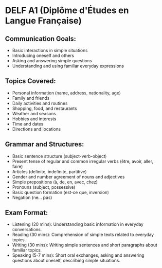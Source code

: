 # DELF A1 (Diplôme d'Études en Langue Française)

## Communication Goals:

- Basic interactions in simple situations
- Introducing oneself and others
- Asking and answering simple questions
- Understanding and using familiar everyday expressions

## Topics Covered:

- Personal information (name, address, nationality, age)
- Family and friends
- Daily activities and routines
- Shopping, food, and restaurants
- Weather and seasons
- Hobbies and interests
- Time and dates
- Directions and locations

## Grammar and Structures:

- Basic sentence structure (subject-verb-object)
- Present tense of regular and common irregular verbs (être, avoir, aller, faire)
- Articles (definite, indefinite, partitive)
- Gender and number agreement of nouns and adjectives
- Simple prepositions (à, de, en, avec, chez)
- Pronouns (subject, possessive)
- Basic question formation (est-ce que, inversion)
- Negation (ne... pas)

## Exam Format:

- Listening (20 mins): Understanding basic information in everyday conversations.
- Reading (30 mins): Comprehension of simple texts related to everyday topics.
- Writing (30 mins): Writing simple sentences and short paragraphs about familiar topics.
- Speaking (5-7 mins): Short oral exchanges, asking and answering questions about oneself, describing simple situations.
